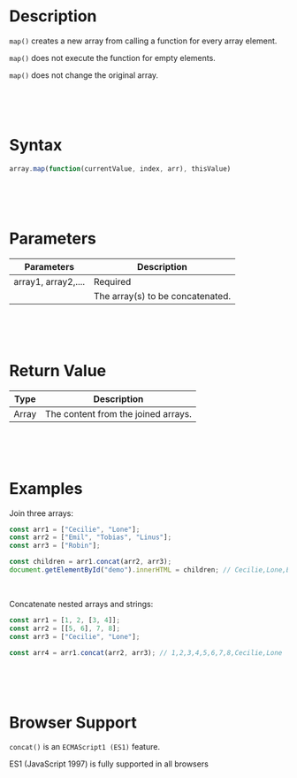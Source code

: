 # Description

`map()` creates a new array from calling a function for every array element.

`map()` does not execute the function for empty elements.

`map()` does not change the original array.

&nbsp;

&nbsp;

# Syntax

```js
array.map(function(currentValue, index, arr), thisValue)
```

&nbsp;

&nbsp;

# Parameters

| Parameters          | Description                      |
| ------------------- | -------------------------------- |
| array1, array2,.... | Required                         |
|                     | The array(s) to be concatenated. |

&nbsp;

&nbsp;

# Return Value

| Type  | Description                         |
| ----- | ----------------------------------- |
| Array | The content from the joined arrays. |

&nbsp;

&nbsp;

# Examples

Join three arrays:

```js
const arr1 = ["Cecilie", "Lone"];
const arr2 = ["Emil", "Tobias", "Linus"];
const arr3 = ["Robin"];

const children = arr1.concat(arr2, arr3);
document.getElementById("demo").innerHTML = children; // Cecilie,Lone,Emil,Tobias,Linus,Robin
```

&nbsp;

Concatenate nested arrays and strings:

```js
const arr1 = [1, 2, [3, 4]];
const arr2 = [[5, 6], 7, 8];
const arr3 = ["Cecilie", "Lone"];

const arr4 = arr1.concat(arr2, arr3); // 1,2,3,4,5,6,7,8,Cecilie,Lone
```

&nbsp;

&nbsp;

# Browser Support

`concat()` is an `ECMAScript1 (ES1)` feature.

ES1 (JavaScript 1997) is fully supported in all browsers

&nbsp;

&nbsp;

&nbsp;
